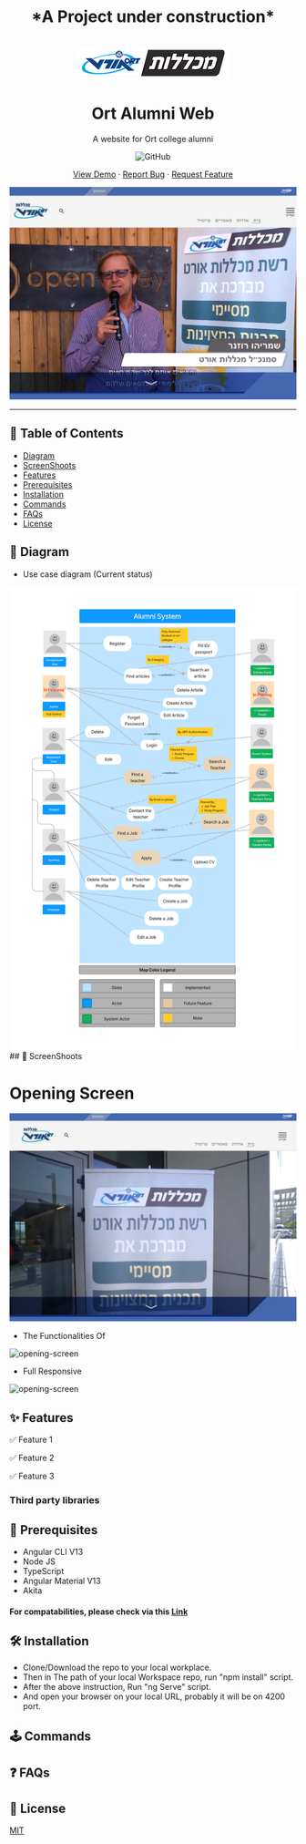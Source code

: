 <div align="center">
<h1>*A Project under construction*</h1>
</br>
  <a href="https://github.com/github_username/repo_name">
    <img src="https://github.com/MaorLev/assets/blob/master/.github/ort-alumni-web/screenshoots/main-logo.png" alt="Logo">
  </a>
  <h1>Ort Alumni Web</h1>
  <p>A website for Ort college alumni</p>
  <p>
    <img alt="GitHub" src="https://img.shields.io/github/license/avivharuzi/readme-template?style=for-the-badge">
  </p>
  <p>
    <a href="https://github.com/MaorLev/ort-alumni-web">View Demo</a>
    ·
    <a href="https://github.com/MaorLev/ort-alumni-web/issues">Report Bug</a>
    ·
    <a href="https://github.com/MaorLev/ort-alumni-web/issues">Request Feature</a>
  </p>
  <img src="https://github.com/MaorLev/assets/blob/master/.github/ort-alumni-web/screenshoots/head-sc.jpg" alt="Screenshot">
</div>

---

## 📖 Table of Contents

- [Diagram](#🎦-Diagram)
- [ScreenShoots](#🎦-ScreenShoots)
- [Features](#✨-Features)
- [Prerequisites](#🎯-Prerequisites)
- [Installation](#🛠️-Installation)
- [Commands](#🕹-Commands)
- [FAQs](#❓-FAQs)
- [License](#📜-License)


## 🎦 Diagram
- Use case diagram (Current status)
<img src="https://github.com/MaorLev/assets/blob/master/.github/ort-alumni-web/screenshoots/diagram.png" alt="opening-screen">
## 🎦 ScreenShoots

# Opening Screen
<img src="https://github.com/MaorLev/assets/blob/master/.github/ort-alumni-web/screenshoots/opening-screen/opening-screen.jpg" alt="opening-screen">

- The Functionalities Of
<img src="https://github.com/MaorLev/assets/blob/master/.github/ort-alumni-web/screenshoots/opening-screen/opening-screen.gif" alt="opening-screen">

- Full Responsive
<img src="https://github.com/MaorLev/assets/blob/master/.github/ort-alumni-web/screenshoots/opening-screen/opening-responsive.gif" alt="opening-screen">


## ✨ Features

✅ Feature 1

✅ Feature 2

✅ Feature 3

### Third party libraries
## 🎯 Prerequisites
- Angular CLI V13
- Node JS
- TypeScript
- Angular Material V13
- Akita



<h4>For compatabilities, please check via this <a href="https://gist.github.com/LayZeeDK/c822cc812f75bb07b7c55d07ba2719b3" >Link
</a></h4> 

## 🛠️ Installation
- Clone/Download the repo to your local workplace.
- Then in The path of your local Workspace repo,
  run "npm install" script.
- After the above instruction, Run "ng Serve" script.
- And open your browser on your local URL, probably it will be on 4200 port.

## 🕹 Commands

## ❓ FAQs

## 📜 License

[MIT](LICENSE)
